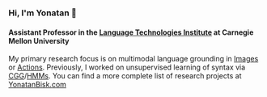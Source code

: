 ### Hi, I'm Yonatan 👋
#### Assistant Professor in the [Language Technologies Institute](https://lti.cs.cmu.edu/) at Carnegie Mellon University


My primary research focus is on multimodal language grounding in [Images](https://github.com/rowanz/r2c) or [Actions](https://askforalfred.com/). Previously, I worked on unsupervised learning of syntax via [CGG](https://github.com/ybisk/CCG-Induction)/[HMMs](https://github.com/ketranm/neuralHMM).  You can find a more complete list of research projects at [YonatanBisk.com](http://www.YonatanBisk.com)


<!--
**ybisk/ybisk** is a ✨ _special_ ✨ repository because its `README.md` (this file) appears on your GitHub profile.

Here are some ideas to get you started:

- 🔭 I’m currently working on ...
- 🌱 I’m currently learning ...
- 👯 I’m looking to collaborate on ...
- 🤔 I’m looking for help with ...
- 💬 Ask me about ...
- 📫 How to reach me: ...
- 😄 Pronouns: ...
- ⚡ Fun fact: ...
-->
